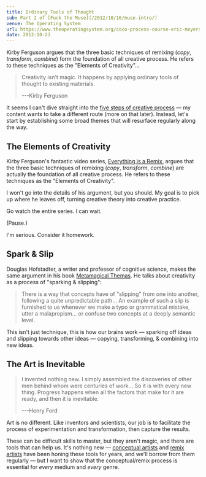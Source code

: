 ```yaml
---
title: Ordinary Tools of Thought
sub: Part 2 of [Fuck the Muse](/2012/10/16/muse-intro/)
venue: The Operating System
url: https://www.theoperatingsystem.org/coco-process-course-eric-meyers-fuck-the-muse-lesson-2-ordinary-tools-of-thought/
date: 2012-10-23
---
```


Kirby Ferguson
argues that the three basic techniques of remixing
(*copy*, *transform*, *combine*)
form the foundation of all creative process.
He refers to these techniques as the
"Elements of Creativity"…

> Creativity isn't magic.
> It happens by applying ordinary tools of thought
> to existing materials.
>
> ---Kirby Ferguson

It seems I can't dive straight into
the [five steps of creative process][5-steps] —
my content wants to take a different route
(more on that later).
Instead,
let's start by establishing some broad themes
that will resurface regularly along the way.

[5-steps]: /2012/10/16/muse-intro/


## The Elements of Creativity

Kirby Ferguson's fantastic video series,
[Everything is a Remix][remix],
argues that the three basic techniques of remixing
(*copy*, *transform*, *combine*)
are actually the foundation of all creative process.
He refers to these techniques as the
"Elements of Creativity".

[remix]: https://everythingisaremix.info/

I won't go into the details of his argument,
but you should.
My goal is to pick up where he leaves off,
turning creative theory into creative practice.

Go watch the entire series.
I can wait.

(Pause.)

I'm serious.
Consider it homework.

## Spark & Slip

Douglas Hofstadter,
a writer and professor of cognitive science,
makes the same argument in his book
[Metamagical Themas][Metamagical Themas].
He talks about creativity as
a process of "sparking & slipping":

> There is a way that concepts have of "slipping"
> from one into another,
> following a quite unpredictable path...
> An example of such a slip is furnished to us
> whenever we make a typo or grammatical mistake,
> utter a malapropism...
> or confuse two concepts at a deeply semantic level.

This isn't just technique,
this is how our brains work —
sparking off ideas and slipping towards other ideas —
copying, transforming, & combining
into new ideas.

[Metamagical Themas]: https://books.google.com/books/about/Metamagical_Themas.html?id=o8jzWF7rD6oC


## The Art is Inevitable

> I invented nothing new.
> I simply assembled the discoveries of other men
> behind whom were centuries of work...
> So it is with every new thing.
> Progress happens when all the factors that make for it are ready,
> and then it is inevitable.
>
> ---Henry Ford

Art is no different.
Like inventors and scientists,
our job is to facilitate the process of
experimentation and transformation,
then capture the results.

These can be difficult skills to master,
but they aren't magic,
and there are tools that can help us.
It's nothing new —
[conceptual artists][conceptual artists]
and [remix artists][remix artists]
have been honing these tools for years,
and we'll borrow from them regularly —
but I want to show that the conceptual/remix process is essential
for *every* medium and *every* genre.

[conceptual artists]: https://en.wikipedia.org/wiki/Conceptual_art
[remix artists]: https://en.wikipedia.org/wiki/Remix
